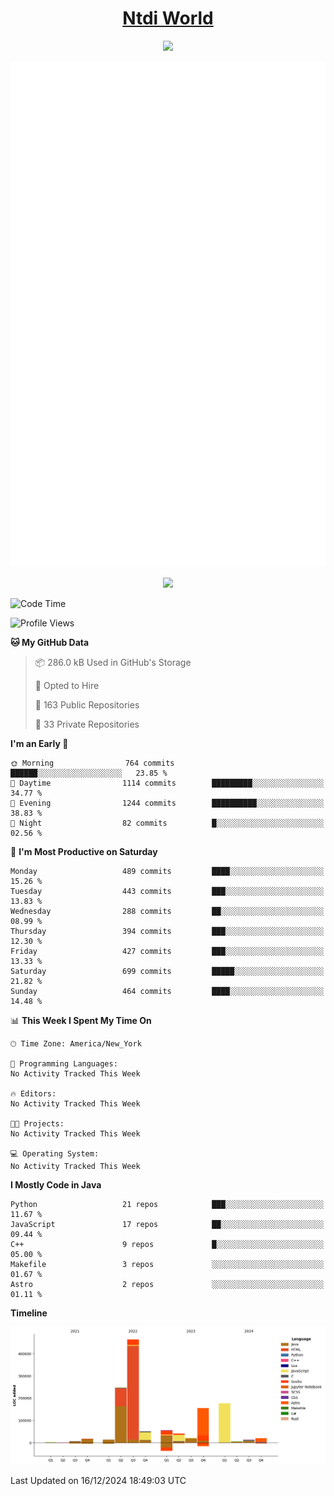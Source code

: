<h1 align="center"><a href="https://www.ntdi.world">Ntdi World</a></h1>
<p align="center">
  <a href="https://github.com/n-tdi"><img src="https://readme-typing-svg.herokuapp.com?lines=FullStack+Developer;Web+Developer;Open-Source+Enthusiast;Java+Developer;Spigot-API%20Developer;&center=true&width=500&height=50"></a>
</p>

<div align="center">
  <img src="/github-metrics.svg"></img>
  
  <img src="https://komarev.com/ghpvc/?username=n-tdi&color=green"></img>
</div>

<!-- May use later.. idk -->
<!-- <a href="http://www.github.com/n-tdi"><img src="https://github-readme-stats.vercel.app/api?username=n-tdi&show_icons=true&hide=&count_private=true&title_color=0891b2&text_color=ffffff&icon_color=0891b2&bg_color=1c1917&hide_border=true&show_icons=true" alt="n-tdi's GitHub stats" /></a> -->

<!--START_SECTION:waka-->
![Code Time](http://img.shields.io/badge/Code%20Time-324%20hrs%2046%20mins-blue)

![Profile Views](http://img.shields.io/badge/Profile%20Views-0-blue)

**🐱 My GitHub Data** 

> 📦 286.0 kB Used in GitHub's Storage 
 > 
> 💼 Opted to Hire
 > 
> 📜 163 Public Repositories 
 > 
> 🔑 33 Private Repositories 
 > 
**I'm an Early 🐤** 

```text
🌞 Morning                764 commits         ██████░░░░░░░░░░░░░░░░░░░   23.85 % 
🌆 Daytime                1114 commits        █████████░░░░░░░░░░░░░░░░   34.77 % 
🌃 Evening                1244 commits        ██████████░░░░░░░░░░░░░░░   38.83 % 
🌙 Night                  82 commits          █░░░░░░░░░░░░░░░░░░░░░░░░   02.56 % 
```
📅 **I'm Most Productive on Saturday** 

```text
Monday                   489 commits         ████░░░░░░░░░░░░░░░░░░░░░   15.26 % 
Tuesday                  443 commits         ███░░░░░░░░░░░░░░░░░░░░░░   13.83 % 
Wednesday                288 commits         ██░░░░░░░░░░░░░░░░░░░░░░░   08.99 % 
Thursday                 394 commits         ███░░░░░░░░░░░░░░░░░░░░░░   12.30 % 
Friday                   427 commits         ███░░░░░░░░░░░░░░░░░░░░░░   13.33 % 
Saturday                 699 commits         █████░░░░░░░░░░░░░░░░░░░░   21.82 % 
Sunday                   464 commits         ████░░░░░░░░░░░░░░░░░░░░░   14.48 % 
```


📊 **This Week I Spent My Time On** 

```text
🕑︎ Time Zone: America/New_York

💬 Programming Languages: 
No Activity Tracked This Week

🔥 Editors: 
No Activity Tracked This Week

🐱‍💻 Projects: 
No Activity Tracked This Week

💻 Operating System: 
No Activity Tracked This Week
```

**I Mostly Code in Java** 

```text
Python                   21 repos            ███░░░░░░░░░░░░░░░░░░░░░░   11.67 % 
JavaScript               17 repos            ██░░░░░░░░░░░░░░░░░░░░░░░   09.44 % 
C++                      9 repos             █░░░░░░░░░░░░░░░░░░░░░░░░   05.00 % 
Makefile                 3 repos             ░░░░░░░░░░░░░░░░░░░░░░░░░   01.67 % 
Astro                    2 repos             ░░░░░░░░░░░░░░░░░░░░░░░░░   01.11 % 
```



**Timeline**

![Lines of Code chart](https://raw.githubusercontent.com/n-tdi/n-tdi/main/assets/bar_graph.png)


 Last Updated on 16/12/2024 18:49:03 UTC
<!--END_SECTION:waka-->
